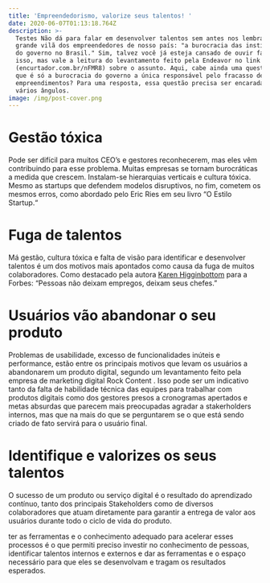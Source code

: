 ```yaml
---
title: 'Empreendedorismo, valorize seus talentos! '
date: 2020-06-07T01:13:18.764Z
description: >-
  Testes Não dá para falar em desenvolver talentos sem antes nos lembrarmos da
  grande vilã dos empreendedores de nosso país: "a burocracia das instituições
  do governo no Brasil." Sim, talvez você já esteja cansado de ouvir falar sobre
  isso, mas vale a leitura do levantamento feito pela Endeavor no link
  (encurtador.com.br/nFMR8) sobre o assunto. Aqui, cabe ainda uma questão: será
  que é só a burocracia do governo a única responsável pelo fracasso de muitos
  empreendimentos? Para uma resposta, essa questão precisa ser encarada de
  vários ângulos.
image: /img/post-cover.png
---
```

# Gestão tóxica

Pode ser difícil para muitos CEO’s e gestores reconhecerem, mas eles vêm contribuindo para esse problema. Muitas empresas se tornam burocráticas a medida que crescem. Instalam-se hierarquias verticais e cultura tóxica. Mesmo as startups que defendem modelos disruptivos, no fim, cometem os mesmos erros, como abordado pelo Eric Ries em seu livro “O Estilo Startup.“

# Fuga de talentos

Má gestão, cultura tóxica e falta de visão para identificar e desenvolver talentos é um dos motivos mais apontados como causa da fuga de muitos colaboradores. Como destacado pela autora [Karen Higginbottom](https://muckrack.com/karen-higginbottom/articles) para a Forbes: “Pessoas não deixam empregos, deixam seus chefes.”

# Usuários vão abandonar o seu produto

Problemas de usabilidade, excesso de funcionalidades inúteis e performance, estão entre os principais motivos que levam os usuários a abandonarem um produto digital, segundo um levantamento feito pela empresa de marketing digital Rock Content . Isso pode ser um indicativo tanto da falta de habilidade técnica das equipes para trabalhar com produtos digitais como dos gestores presos a cronogramas apertados e metas absurdas que parecem mais preocupadas agradar a stakerholders internos, mas que na mais do que se perguntarem se o que está sendo criado de fato servirá para o usuário final.

# Identifique e valorizes os seus talentos

O sucesso de um produto ou serviço digital é o resultado do aprendizado contínuo, tanto dos principais Stakeholders como de diversos colaboradores que atuam diretamente para garantir a entrega de valor aos usuários durante todo o ciclo de vida do produto.

 ter as ferramentas e o conhecimento adequado para acelerar esses processos é o que permiti preciso investir no conhecimento de pessoas, identificar talentos internos e externos e dar as ferramentas e o espaço necessário para que eles se desenvolvam e tragam os resultados esperados.
